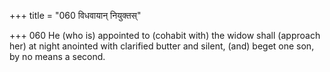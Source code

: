 +++
title = "060 विधवायान् नियुक्तस्"

+++
060	He (who is) appointed to (cohabit with) the widow shall (approach her) at night anointed with clarified butter and silent, (and) beget one son, by no means a second.